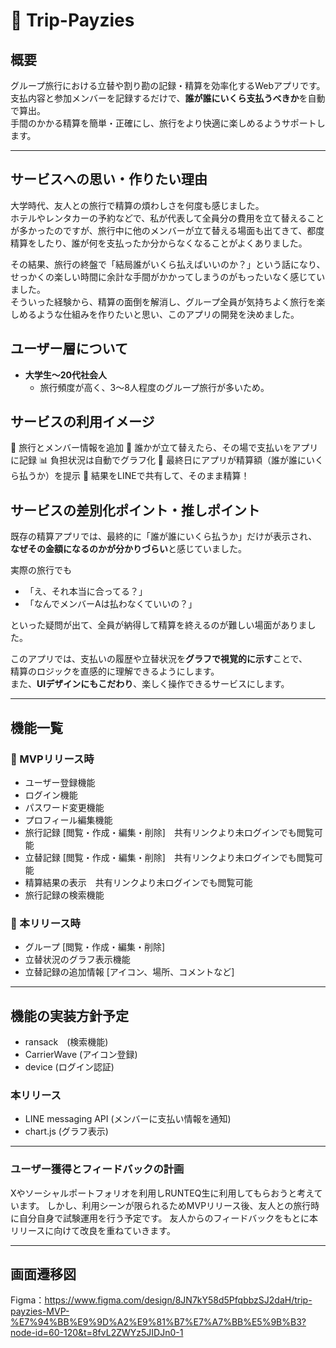# 🧳 Trip-Payzies

## 概要

グループ旅行における立替や割り勘の記録・精算を効率化するWebアプリです。  
支払内容と参加メンバーを記録するだけで、**誰が誰にいくら支払うべきか**を自動で算出。  
手間のかかる精算を簡単・正確にし、旅行をより快適に楽しめるようサポートします。

---

## サービスへの思い・作りたい理由

大学時代、友人との旅行で精算の煩わしさを何度も感じました。  
ホテルやレンタカーの予約などで、私が代表して全員分の費用を立て替えることが多かったのですが、旅行中に他のメンバーが立て替える場面も出てきて、都度精算をしたり、誰が何を支払ったか分からなくなることがよくありました。

その結果、旅行の終盤で「結局誰がいくら払えばいいのか？」という話になり、せっかくの楽しい時間に余計な手間がかかってしまうのがもったいなく感じていました。  
そういった経験から、精算の面倒を解消し、グループ全員が気持ちよく旅行を楽しめるような仕組みを作りたいと思い、このアプリの開発を決めました。


## ユーザー層について

- **大学生〜20代社会人**
  - 旅行頻度が高く、3〜8人程度のグループ旅行が多いため。


## サービスの利用イメージ

📝 旅行とメンバー情報を追加
💸 誰かが立て替えたら、その場で支払いをアプリに記録
📊 負担状況は自動でグラフ化
🧮 最終日にアプリが精算額（誰が誰にいくら払うか）を提示
🔗 結果をLINEで共有して、そのまま精算！


## サービスの差別化ポイント・推しポイント

既存の精算アプリでは、最終的に「誰が誰にいくら払うか」だけが表示され、  
**なぜその金額になるのかが分かりづらい**と感じていました。

実際の旅行でも
- 「え、それ本当に合ってる？」
- 「なんでメンバーAは払わなくていいの？」

といった疑問が出て、全員が納得して精算を終えるのが難しい場面がありました。

このアプリでは、支払いの履歴や立替状況を**グラフで視覚的に示す**ことで、  
精算のロジックを直感的に理解できるようにします。  
また、**UIデザインにもこだわり**、楽しく操作できるサービスにします。

---

## 機能一覧

### 🐣 MVPリリース時
- ユーザー登録機能
- ログイン機能
- パスワード変更機能
- プロフィール編集機能
- 旅行記録 [閲覧・作成・編集・削除]　共有リンクより未ログインでも閲覧可能
- 立替記録 [閲覧・作成・編集・削除]　共有リンクより未ログインでも閲覧可能
- 精算結果の表示　共有リンクより未ログインでも閲覧可能
- 旅行記録の検索機能

### 🚀 本リリース時
- グループ [閲覧・作成・編集・削除]
- 立替状況のグラフ表示機能
- 立替記録の追加情報 [アイコン、場所、コメントなど]

---

## 機能の実装方針予定
- ransack　(検索機能)
- CarrierWave (アイコン登録)
- device (ログイン認証)

### 本リリース
- LINE messaging API (メンバーに支払い情報を通知)
- chart.js (グラフ表示)

---

### ユーザー獲得とフィードバックの計画
Xやソーシャルポートフォリオを利用しRUNTEQ生に利用してもらおうと考えています。
しかし、利用シーンが限られるためMVPリリース後、友人との旅行時に自分自身で試験運用を行う予定です。
友人からのフィードバックをもとに本リリースに向けて改良を重ねていきます。

---

## 画面遷移図
Figma：https://www.figma.com/design/8JN7kY58d5PfqbbzSJ2daH/trip-payzies-MVP-%E7%94%BB%E9%9D%A2%E9%81%B7%E7%A7%BB%E5%9B%B3?node-id=60-120&t=8fvL2ZWYz5JIDJn0-1


